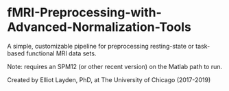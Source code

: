 # fMRI-Preprocessing-with-Advanced-Normalization-Tools

A simple, customizable pipeline for preprocessing resting-state or task-based functional MRI data sets.

Note:  requires an SPM12 (or other recent version) on the Matlab path to run.

Created by Elliot Layden, PhD, at The University of Chicago (2017-2019)
